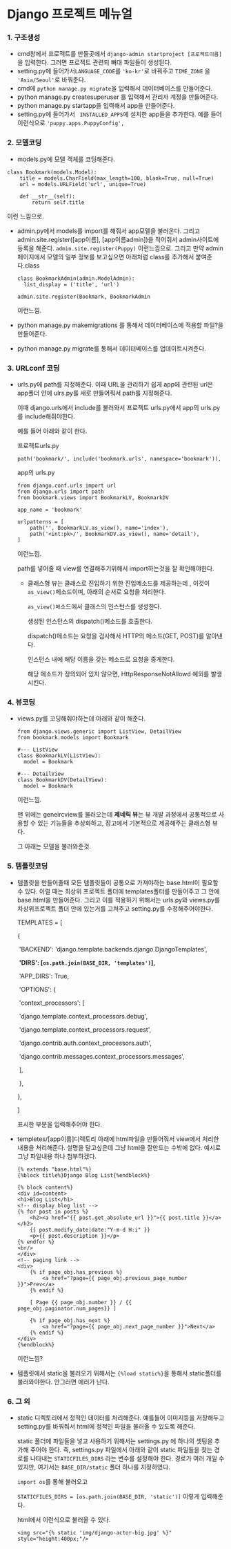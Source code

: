 # Django 프로젝트 메뉴얼

### 1. 구조생성

- cmd창에서 프로젝트를 만들곳에서 `django-admin startproject [프로젝트이름]`을 입력한다. 그러면 프로젝트 관련되 뼈대 파일들이 생성된다.
- setting.py에 들어가서`LANGUAGE_CODE`를 `'ko-kr'`로 바꿔주고 `TIME_ZONE` 을 `'Asia/Seoul'`로 바꿔준다.
- cmd에 `python manage.py migrate`을 입력해서 데이터베이스를 만들어준다.
- python manage.py createsuperuser 를 입력해서 관리자 계정을 만들어준다.
- python manage.py startapp을 입력해서 app을 만들어준다. 
- setting.py에 들어가서 ` INSTALLED_APPS`에 설치한 app들을 추가한다. 예를 들어 이런식으로 `'puppy.apps.PuppyConfig',` 



### 2. 모델코딩

-  models.py에 모델 객체를 코딩해준다.

  ```
  class Bookmark(models.Model):
      title = models.CharField(max_length=100, blank=True, null=True)
      url = models.URLField('url', unique=True)
  
      def __str__(self):
          return self.title
  ```

  이런 느낌으로.

- admin.py에서 models를 import를 해줘서 app모델을 불러온다. 그리고 admin.site.register([app이름], [app이름admin])을 적어줘서 admin사이트에 등록을 해준다. `admin.site.register(Puppy)` 이런느낌으로. 그리고 만약 admin페이지에서 모델의 일부 정보를 보고싶으면 아래처럼 class를 추가해서 붙여준다.class 

  ```
  class BookmarkAdmin(admin.ModelAdmin):
  	list_display = ('title', 'url')
  	
  admin.site.register(Bookmark, BookmarkAdmin
  ```

  이런느낌.

-  python manage.py makemigrations 를 통해서 데이터베이스에 적용할 파일?을 만들어준다.
- python manage.py migrate를 통해서 데이터베이스를 업데이트시켜준다.



### 3. URLconf 코딩

- urls.py에 path를 지정해준다. 이때 URL을 관리하기 쉽게 app에 관련된 url은 app폴더 안에 ulrs.py를 새로 만들어줘서 path를 지정해준다.

  이때 django.urls에서 include를 불러와서 프로젝트 urls.py에서 app의 urls.py를 include해줘야한다. 

  예를 들어 아래와 같이 한다.

  프로젝트urls.py 

  ```
  path('bookmark/', include('bookmark.urls', namespace='bookmark')),
  ```

  app의 urls.py

  ```
  from django.conf.urls import url
  from django.urls import path
  from bookmark.views import BookmarkLV, BookmarkDV
  
  app_name = 'bookmark'
  
  urlpatterns = [
      path('', BookmarkLV.as_view(), name='index'),
      path('<int:pk>/', BookmarkDV.as_view(), name='detail'),
  ]
  ```

  이런느낌.

  path를 넣어줄 때 view를 연결해주기위해서 import하는것을 잘 확인해야한다.

  - 클래스형 뷰는 클래스로 진입하기 위한 진입메소드를 제공하는데 , 이것이` as_view()`메소드이며, 아래의 순서로 요청을 처리한다. 

    `as_view()메`소드에서 클래스의 인스턴스를 생성한다. 

    생성된 인스턴스의 dispatch()메소드를 호출한다. 

    dispatch()메소드는 요청을 검사해서 HTTP의 메소드(GET, POST)를 알아낸다. 

    인스턴스 내에 해당 이름을 갖는 메소드로 요청을 중계한다.

    해당 메소드가 정의되어 있지 않으면, HttpResponseNotAllowd 예외를 발생시킨다.

  



### 4. 뷰코딩

- views.py를 코딩해줘야하는데 아래와 같이 해준다.

  ```
  from django.views.generic import ListView, DetailView
  from bookmark.models import Bookmark
  
  #--- ListView
  class BookmarkLV(ListView):
  	model = Bookmark
  
  #--- DetailView
  class BookmarkDV(DetailView):
  	model = Bookmark
  ```

  이런느낌.

  맨 위에는 geneircview를 불러오는데 **제네릭 뷰**는
  뷰 개발 과정에서 공통적으로 사용할 수 있는 기능들을 추상화하고, 장고에서 기본적으로 제공해주는 클래스형 뷰다.

  그 아래는 모델을 불러와준것.



### 5. 템플릿코딩

- 템플릿을 만들어줄때 모든 템플릿들이 공통으로 가져야하는 base.html이 필요할 수 있다. 이럴 때는 최상위 프로젝트 폴더에 templates폴터를 만들어주고 그 안에 base.html을 만들어준다. 그리고 이를 적용하기 위해서는 urls.py와 views.py를 차상위프로젝트 폴더 안에 있는거를 고쳐주고  setting.py를 수정해주어야한다.

  TEMPLATES = [

   {

  ​    'BACKEND': 'django.template.backends.django.DjangoTemplates',

  ​	**'DIRS': [`os.path.join(BASE_DIR, 'templates')`],**

  ​    'APP_DIRS': True,

  ​    'OPTIONS': {

  ​      'context_processors': [

  ​        'django.template.context_processors.debug',

  ​        'django.template.context_processors.request',

  ​        'django.contrib.auth.context_processors.auth',

  ​        'django.contrib.messages.context_processors.messages',

  ​      ],

  ​    },

    },

  ]

  표시한 부분을 입력해주어야 한다.

- templetes/[app이름]디렉토리 아래에 html파일을 만들어줘서 view에서 처리한 내용을 처리해준다. 설명을 달고싶은데 그냥 html을 잘만드는 수밖에 없다. 예시로 그냥 파일내용 하나 첨부하겠다.

  ```
  {% extends "base.html"%}
  {%block title%}Django Blog List{%endblock%}
  
  {% block content%}
  <div id=content>
  <h1>Blog List</h1>
  <!-- display blog list -->
  {% for post in posts %}
      <h2><a href="{{ post.get_absolute_url }}">{{ post.title }}</a></h2>
      {{ post.modify_date|date:"Y-m-d H:i" }}
      <p>{{ post.description }}</p>
  {% endfor %}
  <br/>
  </div>
  <!-- paging link -->
  <div>
      {% if page_obj.has_previous %}
          <a href="?page={{ page_obj.previous_page_number }}">Prev</a>
      {% endif %}
      
      [ Page {{ page_obj.number }} / {{ page_obj.paginator.num_pages}} ]
  
      {% if page_obj.has_next %}
          <a href="?page={{ page_obj.next_page_number }}">Next</a>
      {% endif %}
  </div>
  {%endblock%}
  ```

  이런느낌?

- 템플릿에서 static을 불러오기 위해서는 `{%load static%}`을 통해서 static폴더를 불러와야한다. 안그러면 에러가 난다. 



### 6. 그 외

- static 디렉토리에서 정적인 데이터를 처리해준다. 예를들어 이미지등을 저장해두고 setting.py를 바꿔줘서 html에 정적인 파일을 불러올 수 있도록 해준다.

  static 폴더에 파일들을 넣고 사용하기 위해서는 settings.py 에 하나의 셋팅을 추가해 주어야 한다. 즉, settings.py 파일에서 아래와 같이 static 파일들을 찾는 경로를 나타내는 `STATICFILES_DIRS` 라는 변수를 설정해야 한다. 경로가 여러 개일 수 있지만, 여기서는 `BASE_DIR/static` 폴더 하나를 지정하였다.

  `import os`를 통해 불러오고 

  `STATICFILES_DIRS = [os.path.join(BASE_DIR, 'static')]` 이렇게 입력해준다.

  html에서 이런식으로 불러올 수 있다.

  `<img src="{% static 'img/django-actor-big.jpg' %}" style="height:400px;"/>`

